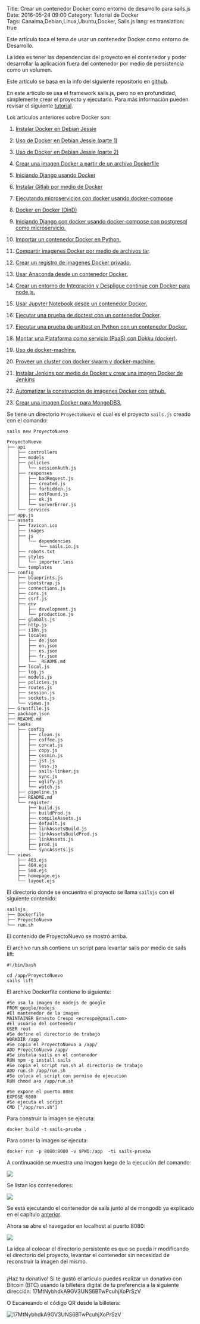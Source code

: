 Title: Crear un contenedor Docker como entorno de desarrollo para sails.js
Date: 2016-05-24 09:00
Category: Tutorial de Docker  
Tags: Canaima,Debian,Linux,Ubuntu,Docker, Sails.js
lang: es
translation: true

Este artículo toca el tema de usar un contenedor Docker como entorno de Desarrollo.

La idea es tener las dependencias del proyecto en el contenedor y poder desarrollar la aplicación fuera del contenedor por medio de persistencia como un volumen.

Este artículo se basa en la info del siguiente repositorio en [github](https://github.com/mwhahaha/docker-sails-test).

En este artículo se usa el framework sails.js, pero  no en profundidad, simplemente crear el proyecto y ejecutarlo. Para más información pueden revisar el siguiente [tutorial](https://code.tutsplus.com/tutorials/introduction-to-sailsjs--net-35390).

Los artículos anteriores sobre Docker son: 
 
1. [Instalar Docker en Debian Jessie](https://www.seraph.to/instalar-docker-en-debian-jessie.html)  

2. [Uso de Docker en Debian Jessie (parte 1)](https://www.seraph.to/uso-de-docker-en-debian-jessie-parte-1.html)  

3. [Uso de Docker en Debian Jessie (parte 2)](https://www.seraph.to/uso-de-docker-en-debian-jessie-parte-2.html)  

4. [Crear una imagen Docker a partir de un archivo Dockerfile](https://www.seraph.to/crear-una-imagen-docker-a-partir-de-un-archivo-dockerfile.html)  

5. [Iniciando Django usando Docker](https://www.seraph.to/iniciando-django-usando-docker.html)  

6. [Instalar Gitlab por medio de Docker](https://www.seraph.to/instalar-gitlab-por-medio-de-docker.html)  

7. [Ejecutando microservicios con docker usando docker-compose](https://www.seraph.to/ejecutando-micros-servicios-con-docker-usando-docker-compose.html)  

8. [Docker en Docker (DinD)](https://www.seraph.to/docker-en-docker-dind.html)

9. [Iniciando Django con docker usando docker-compose con postgresql como microservicio.](https://www.seraph.to/iniciando-django-con-docker-usando-docker-compose-con-postgresql-como-microservicio.html)

10. [Importar un contenedor Docker en Python.](https://www.seraph.to/importar-un-contenedor-docker-en-python.html#importar-un-contenedor-docker-en-python) 

11. [Compartir imagenes Docker por medio de archivos tar](https://www.seraph.to/compartir-imagenes-docker-por-medio-de-archivos-tar.html#compartir-imagenes-docker-por-medio-de-archivos-tar).

12. [Crear un registro de imagenes Docker privado.](https://www.seraph.to/crear-un-registro-de-imagenes-docker-privado.html#crear-un-registro-de-imagenes-docker-privado)

13. [Usar Anaconda desde un contenedor Docker.](https://www.seraph.to/usar-anaconda-desde-un-contenedor-docker.html#usar-anaconda-desde-un-contenedor-docker)  

14. [Crear un entorno de Integración y Despligue continue con Docker para node.js.](https://www.seraph.to/crear-un-entorno-de-integracion-y-despligue-continue-con-docker-para-nodejs.html#crear-un-entorno-de-integracion-y-despligue-continue-con-docker-para-nodejs)  

15. [Usar Jupyter Notebook desde un contenedor Docker.](https://www.seraph.to/usar-jupyter-notebook-desde-un-contenedor-de-docker.html#usar-jupyter-notebook-desde-un-contenedor-de-docker)  

16. [Ejecutar una prueba de doctest con un contenedor Docker](https://www.seraph.to/ejecutar-una-prueba-de-doctest-con-un-contenedor-docker.html#ejecutar-una-prueba-de-doctest-con-un-contenedor-docker).

17. [Ejecutar una prueba de unittest en Python con un contenedor Docker.](https://www.seraph.to/ejecutar-una-prueba-de-unittest-en-python-con-un-contenedor-docker.html#ejecutar-una-prueba-de-unittest-en-python-con-un-contenedor-docker) 

18. [Montar una Plataforma como servicio (PaaS) con Dokku (docker)](https://www.seraph.to/montar-una-plataforma-como-servicio-paas-con-dokku-docker.html#montar-una-plataforma-como-servicio-paas-con-dokku-docker).  

19. [Uso de docker-machine.  ](https://www.seraph.to/uso-de-docker-machine.html#uso-de-docker-machine)

20. [Proveer un cluster con docker swarm y docker-machine.](https://www.seraph.to/proveer-un-cluster-con-docker-swarm-y-docker-machine.html#proveer-un-cluster-con-docker-swarm-y-docker-machine)

21. [Instalar Jenkins por medio de Docker y crear una imagen Docker de Jenkins](https://www.seraph.to/instalar-jenkins-por-medio-de-docker-y-crear-una-imagen-docker-de-jenkins.html#instalar-jenkins-por-medio-de-docker-y-crear-una-imagen-docker-de-jenkins) 

22. [Automatizar la construcción de imágenes Docker con github.](https://www.seraph.to/automatizar-la-construccion-de-imagenes-docker-con-github.html#automatizar-la-construccion-de-imagenes-docker-con-github) 

23. [Crear una imagen Docker para MongoDB3.](https://www.seraph.to/crear-una-imagen-docker-para-mongodb-3.html#crear-una-imagen-docker-para-mongodb-3)

Se tiene un directorio `ProyectoNuevo` el cual es el proyecto `sails.js` creado con el comando:
```
sails new ProyectoNuevo

ProyectoNuevo
├── api
│   ├── controllers
│   ├── models
│   ├── policies
│   │   └── sessionAuth.js
│   ├── responses
│   │   ├── badRequest.js
│   │   ├── created.js
│   │   ├── forbidden.js
│   │   ├── notFound.js
│   │   ├── ok.js
│   │   └── serverError.js
│   └── services
├── app.js
├── assets
│   ├── favicon.ico
│   ├── images
│   ├── js
│   │   └── dependencies
│   │       └── sails.io.js
│   ├── robots.txt
│   ├── styles
│   │   └── importer.less
│   └── templates
├── config
│   ├── blueprints.js
│   ├── bootstrap.js
│   ├── connections.js
│   ├── cors.js
│   ├── csrf.js
│   ├── env
│   │   ├── development.js
│   │   └── production.js
│   ├── globals.js
│   ├── http.js
│   ├── i18n.js
│   ├── locales
│   │   ├── de.json
│   │   ├── en.json
│   │   ├── es.json
│   │   ├── fr.json
│   │   └── _README.md
│   ├── local.js
│   ├── log.js
│   ├── models.js
│   ├── policies.js
│   ├── routes.js
│   ├── session.js
│   ├── sockets.js
│   └── views.js
├── Gruntfile.js
├── package.json
├── README.md
├── tasks
│   ├── config
│   │   ├── clean.js
│   │   ├── coffee.js
│   │   ├── concat.js
│   │   ├── copy.js
│   │   ├── cssmin.js
│   │   ├── jst.js
│   │   ├── less.js
│   │   ├── sails-linker.js
│   │   ├── sync.js
│   │   ├── uglify.js
│   │   └── watch.js
│   ├── pipeline.js
│   ├── README.md
│   └── register
│       ├── build.js
│       ├── buildProd.js
│       ├── compileAssets.js
│       ├── default.js
│       ├── linkAssetsBuild.js
│       ├── linkAssetsBuildProd.js
│       ├── linkAssets.js
│       ├── prod.js
│       └── syncAssets.js
└── views
    ├── 403.ejs
    ├── 404.ejs
    ├── 500.ejs
    ├── homepage.ejs
    └── layout.ejs
```
El directorio donde se encuentra el proyecto se llama `sailsjs` con el siguiente contenido:
```
sailsjs
├── Dockerfile
├── ProyectoNuevo
└── run.sh
```
El contenido de ProyectoNuevo se mostró arriba.

El archivo run.sh contiene un script para levantar sails por medio de sails lift:
```
#!/bin/bash

cd /app/ProyectoNuevo
sails lift
```

El archivo Dockerfile contiene lo siguiente:

```
#Se usa la imagen de nodejs de google
FROM google/nodejs
#El mantenedor de la imagen
MAINTAINER Ernesto Crespo <ecrespo@gmail.com>
#El usuario del contenedor
USER root
#Se define el directorio de trabajo
WORKDIR /app
#Se copia el ProyectoNuevo a /app/
ADD ProyectoNuevo /app/
#Se instala sails en el contenedor
RUN npm -g install sails
#Se copia el script run.sh al directorio de trabajo
ADD run.sh /app/run.sh
#Se coloca el script con permiso de ejecución
RUN chmod a+x /app/run.sh

#Se expone el puerto 8080
EXPOSE 8080
#Se ejecuta el script
CMD ["/app/run.sh"] 
```

Para construir la imagen se ejecuta:
```
docker build -t sails-prueba . 
```
Para correr la imagen se ejecuta:
```
docker run -p 8080:8080 -v $PWD:/app  -ti sails-prueba
```
A continuación se muestra una imagen luego de la ejecución del comando:

![](./images/crearuncontenedordockercomoentornodedesarrolloparasailsjs-1.png)

Se listan los contenedores:

![](./images/crearuncontenedordockercomoentornodedesarrolloparasailsjs-2.png)

Se está ejecutando el contenedor de sails junto al de mongodb ya explicado en el capítulo [anterior](http://blog.crespo.org.ve/2016/05/crear-una-imagen-docker-para-mongodb-3.html).

Ahora se abre el navegador en localhost al puerto 8080:

![](./images/crearuncontenedordockercomoentornodedesarrolloparasailsjs-3.png)

La idea al colocar el directorio persistente es que se pueda ir modificando el directorio del proyecto, levantar el contenedor sin necesidad de reconstruir la imagen del mismo. 

##  ##
¡Haz tu donativo!
Si te gustó el artículo puedes realizar un donativo con Bitcoin (BTC)
usando la billetera digital de tu preferencia a la siguiente
dirección: 17MtNybhdkA9GV3UNS6BTwPcuhjXoPrSzV

O Escaneando el código QR desde la billetera:

![17MtNybhdkA9GV3UNS6BTwPcuhjXoPrSzV](./images/17MtNybhdkA9GV3UNS6BTwPcuhjXoPrSzV.png)
